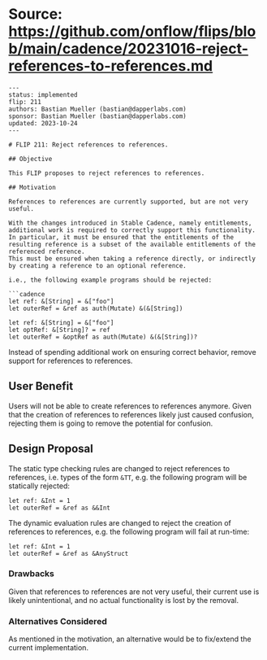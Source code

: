 # Source: https://github.com/onflow/flips/blob/main/cadence/20231016-reject-references-to-references.md

```
---
status: implemented
flip: 211
authors: Bastian Mueller (bastian@dapperlabs.com)
sponsor: Bastian Mueller (bastian@dapperlabs.com)
updated: 2023-10-24
---

# FLIP 211: Reject references to references.

## Objective

This FLIP proposes to reject references to references.

## Motivation

References to references are currently supported, but are not very useful.

With the changes introduced in Stable Cadence, namely entitlements, additional work is required to correctly support this functionality.
In particular, it must be ensured that the entitlements of the resulting reference is a subset of the available entitlements of the referenced reference.
This must be ensured when taking a reference directly, or indirectly by creating a reference to an optional reference.

i.e., the following example programs should be rejected:

```cadence
let ref: &[String] = &["foo"]
let outerRef = &ref as auth(Mutate) &(&[String])
```

```cadence
let ref: &[String] = &["foo"]
let optRef: &[String]? = ref
let outerRef = &optRef as auth(Mutate) &(&[String])?
```

Instead of spending additional work on ensuring correct behavior, remove support for references to references.

## User Benefit

Users will not be able to create references to references anymore.
Given that the creation of references to references likely just caused confusion, rejecting them is going to remove the potential for confusion.

## Design Proposal

The static type checking rules are changed to reject references to references, i.e. types of the form `&TT`,
e.g. the following program will be statically rejected:

```cadence
let ref: &Int = 1
let outerRef = &ref as &&Int
```

The dynamic evaluation rules are changed to reject the creation of references to references,
e.g. the following program will fail at run-time:

```cadence
let ref: &Int = 1
let outerRef = &ref as &AnyStruct
```

### Drawbacks

Given that references to references are not very useful, their current use is likely unintentional, and no actual functionality is lost by the removal.

### Alternatives Considered

As mentioned in the motivation, an alternative would be to fix/extend the current implementation.

```